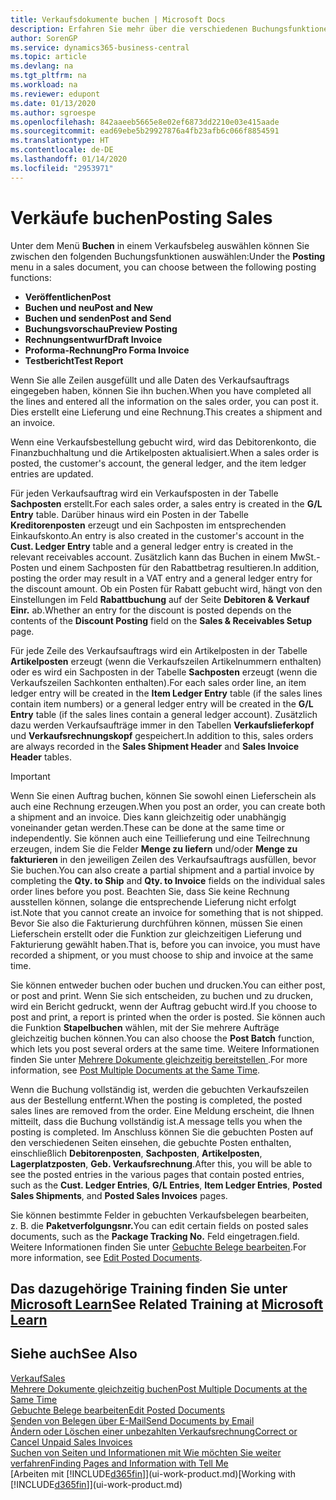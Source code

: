 ```yaml
---
title: Verkaufsdokumente buchen | Microsoft Docs
description: Erfahren Sie mehr über die verschiedenen Buchungsfunktionen zum Buchen von Verkaufsbelegen und wie Sie gebuchte Belege aktualisieren können.
author: SorenGP
ms.service: dynamics365-business-central
ms.topic: article
ms.devlang: na
ms.tgt_pltfrm: na
ms.workload: na
ms.reviewer: edupont
ms.date: 01/13/2020
ms.author: sgroespe
ms.openlocfilehash: 842aaeeb5665e8e02ef6873dd2210e03e415aade
ms.sourcegitcommit: ead69ebe5b29927876a4fb23afb6c066f8854591
ms.translationtype: HT
ms.contentlocale: de-DE
ms.lasthandoff: 01/14/2020
ms.locfileid: "2953971"
---
```

# <a name="posting-sales"></a><span data-ttu-id="73da1-103">Verkäufe buchen</span><span class="sxs-lookup"><span data-stu-id="73da1-103">Posting Sales</span></span>
<span data-ttu-id="73da1-104">Unter dem Menü **Buchen** in einem Verkaufsbeleg auswählen können Sie zwischen den folgenden Buchungsfunktionen auswählen:</span><span class="sxs-lookup"><span data-stu-id="73da1-104">Under the **Posting** menu in a sales document, you can choose between the following posting functions:</span></span>

* <span data-ttu-id="73da1-105">**Veröffentlichen**</span><span class="sxs-lookup"><span data-stu-id="73da1-105">**Post**</span></span>
* <span data-ttu-id="73da1-106">**Buchen und neu**</span><span class="sxs-lookup"><span data-stu-id="73da1-106">**Post and New**</span></span>
* <span data-ttu-id="73da1-107">**Buchen und senden**</span><span class="sxs-lookup"><span data-stu-id="73da1-107">**Post and Send**</span></span>
* <span data-ttu-id="73da1-108">**Buchungsvorschau**</span><span class="sxs-lookup"><span data-stu-id="73da1-108">**Preview Posting**</span></span>
* <span data-ttu-id="73da1-109">**Rechnungsentwurf**</span><span class="sxs-lookup"><span data-stu-id="73da1-109">**Draft Invoice**</span></span>
* <span data-ttu-id="73da1-110">**Proforma-Rechnung**</span><span class="sxs-lookup"><span data-stu-id="73da1-110">**Pro Forma Invoice**</span></span>
* <span data-ttu-id="73da1-111">**Testbericht**</span><span class="sxs-lookup"><span data-stu-id="73da1-111">**Test Report**</span></span>

<span data-ttu-id="73da1-112">Wenn Sie alle Zeilen ausgefüllt und alle Daten des Verkaufsauftrags eingegeben haben, können Sie ihn buchen.</span><span class="sxs-lookup"><span data-stu-id="73da1-112">When you have completed all the lines and entered all the information on the sales order, you can post it.</span></span> <span data-ttu-id="73da1-113">Dies erstellt eine Lieferung und eine Rechnung.</span><span class="sxs-lookup"><span data-stu-id="73da1-113">This creates a shipment and an invoice.</span></span>

<span data-ttu-id="73da1-114">Wenn eine Verkaufsbestellung gebucht wird, wird das Debitorenkonto, die Finanzbuchhaltung und die Artikelposten aktualisiert.</span><span class="sxs-lookup"><span data-stu-id="73da1-114">When a sales order is posted, the customer's account, the general ledger, and the item ledger entries are updated.</span></span>

<span data-ttu-id="73da1-115">Für jeden Verkaufsauftrag wird ein Verkaufsposten in der Tabelle **Sachposten** erstellt.</span><span class="sxs-lookup"><span data-stu-id="73da1-115">For each sales order, a sales entry is created in the **G/L Entry** table.</span></span> <span data-ttu-id="73da1-116">Darüber hinaus wird ein Posten in der Tabelle **Kreditorenposten** erzeugt und ein Sachposten im entsprechenden Einkaufskonto.</span><span class="sxs-lookup"><span data-stu-id="73da1-116">An entry is also created in the customer's account in the **Cust. Ledger Entry** table and a general ledger entry is created in the relevant receivables account.</span></span> <span data-ttu-id="73da1-117">Zusätzlich kann das Buchen in einem MwSt.-Posten und einem Sachposten für den Rabattbetrag resultieren.</span><span class="sxs-lookup"><span data-stu-id="73da1-117">In addition, posting the order may result in a VAT entry and a general ledger entry for the discount amount.</span></span> <span data-ttu-id="73da1-118">Ob ein Posten für Rabatt gebucht wird, hängt von den Einstellungen im Feld **Rabattbuchung** auf der Seite **Debitoren & Verkauf Einr.** ab.</span><span class="sxs-lookup"><span data-stu-id="73da1-118">Whether an entry for the discount is posted depends on the contents of the **Discount Posting** field on the **Sales & Receivables Setup** page.</span></span>

<span data-ttu-id="73da1-119">Für jede Zeile des Verkaufsauftrags wird ein Artikelposten in der Tabelle **Artikelposten** erzeugt (wenn die Verkaufszeilen Artikelnummern enthalten) oder es wird ein Sachposten in der Tabelle **Sachposten** erzeugt (wenn die Verkaufszeilen Sachkonten enthalten).</span><span class="sxs-lookup"><span data-stu-id="73da1-119">For each sales order line, an item ledger entry will be created in the **Item Ledger Entry** table (if the sales lines contain item numbers) or a general ledger entry will be created in the **G/L Entry** table (if the sales lines contain a general ledger account).</span></span> <span data-ttu-id="73da1-120">Zusätzlich dazu werden Verkaufsaufträge immer in den Tabellen **Verkaufslieferkopf** und **Verkaufsrechnungskopf** gespeichert.</span><span class="sxs-lookup"><span data-stu-id="73da1-120">In addition to this, sales orders are always recorded in the **Sales Shipment Header** and **Sales Invoice Header** tables.</span></span>

> [!IMPORTANT]  
>   <span data-ttu-id="73da1-121">Wenn Sie einen Auftrag buchen, können Sie sowohl einen Lieferschein als auch eine Rechnung erzeugen.</span><span class="sxs-lookup"><span data-stu-id="73da1-121">When you post an order, you can create both a shipment and an invoice.</span></span> <span data-ttu-id="73da1-122">Dies kann gleichzeitig oder unabhängig voneinander getan werden.</span><span class="sxs-lookup"><span data-stu-id="73da1-122">These can be done at the same time or independently.</span></span> <span data-ttu-id="73da1-123">Sie können auch eine Teillieferung und eine Teilrechnung erzeugen, indem Sie die Felder **Menge zu liefern** und/oder **Menge zu fakturieren** in den jeweiligen Zeilen des Verkaufsauftrags ausfüllen, bevor Sie buchen.</span><span class="sxs-lookup"><span data-stu-id="73da1-123">You can also create a partial shipment and a partial invoice by completing the **Qty. to Ship** and **Qty. to Invoice** fields on the individual sales order lines before you post.</span></span> <span data-ttu-id="73da1-124">Beachten Sie, dass Sie keine Rechnung ausstellen können, solange die entsprechende Lieferung nicht erfolgt ist.</span><span class="sxs-lookup"><span data-stu-id="73da1-124">Note that you cannot create an invoice for something that is not shipped.</span></span> <span data-ttu-id="73da1-125">Bevor Sie also die Fakturierung durchführen können, müssen Sie einen Lieferschein erstellt oder die Funktion zur gleichzeitigen Lieferung und Fakturierung gewählt haben.</span><span class="sxs-lookup"><span data-stu-id="73da1-125">That is, before you can invoice, you must have recorded a shipment, or you must choose to ship and invoice at the same time.</span></span>

<span data-ttu-id="73da1-126">Sie können entweder buchen oder buchen und drucken.</span><span class="sxs-lookup"><span data-stu-id="73da1-126">You can either post, or post and print.</span></span> <span data-ttu-id="73da1-127">Wenn Sie sich entscheiden, zu buchen und zu drucken, wird ein Bericht gedruckt, wenn der Auftrag gebucht wird.</span><span class="sxs-lookup"><span data-stu-id="73da1-127">If you choose to post and print, a report is printed when the order is posted.</span></span> <span data-ttu-id="73da1-128">Sie können auch die Funktion **Stapelbuchen** wählen, mit der Sie mehrere Aufträge gleichzeitig buchen können.</span><span class="sxs-lookup"><span data-stu-id="73da1-128">You can also choose the **Post Batch** function, which lets you post several orders at the same time.</span></span> <span data-ttu-id="73da1-129">Weitere Informationen finden Sie unter [Mehrere Dokumente gleichzeitig bereitstellen ](ui-batch-posting.md).</span><span class="sxs-lookup"><span data-stu-id="73da1-129">For more information, see [Post Multiple Documents at the Same Time](ui-batch-posting.md).</span></span>

<span data-ttu-id="73da1-130">Wenn die Buchung vollständig ist, werden die gebuchten Verkaufszeilen aus der Bestellung entfernt.</span><span class="sxs-lookup"><span data-stu-id="73da1-130">When the posting is completed, the posted sales lines are removed from the order.</span></span> <span data-ttu-id="73da1-131">Eine Meldung erscheint, die Ihnen mitteilt, dass die Buchung vollständig ist.</span><span class="sxs-lookup"><span data-stu-id="73da1-131">A message tells you when the posting is completed.</span></span> <span data-ttu-id="73da1-132">Im Anschluss können Sie die gebuchten Posten auf den verschiedenen Seiten einsehen, die gebuchte Posten enthalten, einschließlich **Debitorenposten**, **Sachposten**, **Artikelposten**, **Lagerplatzposten**, **Geb. Verkaufsrechnung**.</span><span class="sxs-lookup"><span data-stu-id="73da1-132">After this, you will be able to see the posted entries in the various pages that contain posted entries, such as the **Cust. Ledger Entries**, **G/L Entries**, **Item Ledger Entries**, **Posted Sales Shipments**, and **Posted Sales Invoices** pages.</span></span>  

<span data-ttu-id="73da1-133">Sie können bestimmte Felder in gebuchten Verkaufsbelegen bearbeiten, z. B. die **Paketverfolgungsnr.**</span><span class="sxs-lookup"><span data-stu-id="73da1-133">You can edit certain fields on posted sales documents, such as the **Package Tracking No.**</span></span> <span data-ttu-id="73da1-134">Feld eingetragen.</span><span class="sxs-lookup"><span data-stu-id="73da1-134">field.</span></span> <span data-ttu-id="73da1-135">Weitere Informationen finden Sie unter [Gebuchte Belege bearbeiten](across-edit-posted-document.md).</span><span class="sxs-lookup"><span data-stu-id="73da1-135">For more information, see [Edit Posted Documents](across-edit-posted-document.md).</span></span>

## <a name="see-related-training-at-microsoft-learnlearnmodulesship-invoice-items-dynamics-365-business-centralindex"></a><span data-ttu-id="73da1-136">Das dazugehörige Training finden Sie unter [Microsoft Learn](/learn/modules/ship-invoice-items-dynamics-365-business-central/index)</span><span class="sxs-lookup"><span data-stu-id="73da1-136">See Related Training at [Microsoft Learn](/learn/modules/ship-invoice-items-dynamics-365-business-central/index)</span></span>

## <a name="see-also"></a><span data-ttu-id="73da1-137">Siehe auch</span><span class="sxs-lookup"><span data-stu-id="73da1-137">See Also</span></span>
[<span data-ttu-id="73da1-138">Verkauf</span><span class="sxs-lookup"><span data-stu-id="73da1-138">Sales</span></span>](sales-manage-sales.md)  
[<span data-ttu-id="73da1-139">Mehrere Dokumente gleichzeitig buchen</span><span class="sxs-lookup"><span data-stu-id="73da1-139">Post Multiple Documents at the Same Time</span></span>](ui-batch-posting.md)  
[<span data-ttu-id="73da1-140">Gebuchte Belege bearbeiten</span><span class="sxs-lookup"><span data-stu-id="73da1-140">Edit Posted Documents</span></span>](across-edit-posted-document.md)  
[<span data-ttu-id="73da1-141">Senden von Belegen über E-Mail</span><span class="sxs-lookup"><span data-stu-id="73da1-141">Send Documents by Email</span></span>](ui-how-send-documents-email.md)  
[<span data-ttu-id="73da1-142">Ändern oder Löschen einer unbezahlten Verkaufsrechnung</span><span class="sxs-lookup"><span data-stu-id="73da1-142">Correct or Cancel Unpaid Sales Invoices</span></span>](sales-how-correct-cancel-sales-invoice.md)  
[<span data-ttu-id="73da1-143">Suchen von Seiten und Informationen mit Wie möchten Sie weiter verfahren</span><span class="sxs-lookup"><span data-stu-id="73da1-143">Finding Pages and Information with Tell Me</span></span>](ui-search.md)  
<span data-ttu-id="73da1-144">[Arbeiten mit [!INCLUDE[d365fin](includes/d365fin_md.md)]](ui-work-product.md)</span><span class="sxs-lookup"><span data-stu-id="73da1-144">[Working with [!INCLUDE[d365fin](includes/d365fin_md.md)]](ui-work-product.md)</span></span>
